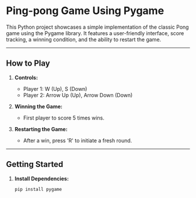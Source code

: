 # Ping-pong Game Using Pygame

This Python project showcases a simple implementation of the classic Pong game using the Pygame library. It features a user-friendly interface, score tracking, a winning condition, and the ability to restart the game. 

---

## How to Play

1. **Controls:**
   - Player 1: W (Up), S (Down)
   - Player 2: Arrow Up (Up), Arrow Down (Down)

2. **Winning the Game:**
   - First player to score 5 times wins.

3. **Restarting the Game:**
   - After a win, press 'R' to initiate a fresh round.

---

## Getting Started

1. **Install Dependencies:**
   ```bash
   pip install pygame
